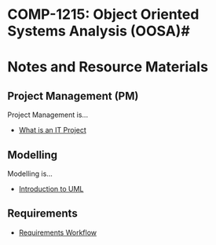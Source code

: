 # COMP-1215: Object Oriented Systems Analysis (OOSA)#

# Notes and Resource Materials #

## Project Management (PM)

Project Management is...

- [What is an IT Project](pages/OOSA-s01e01-What_is_an_IT_Project.md)


## Modelling

Modelling is...

- [Introduction to UML](pages/OOSA-s04e01-Intro_to_UML.md)

## Requirements

- [Requirements Workflow](pages/OOSA-s05e01-Requirements_Workflow.md)